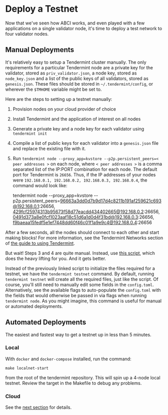 # Deploy a Testnet

Now that we've seen how ABCI works, and even played with a few
applications on a single validator node, it's time to deploy a test
network to four validator nodes.

## Manual Deployments

It's relatively easy to setup a Tendermint cluster manually. The only
requirements for a particular Tendermint node are a private key for the
validator, stored as `priv_validator.json`, a node key, stored as
`node_key.json` and a list of the public keys of all validators, stored
as `genesis.json`. These files should be stored in
`~/.tendermint/config`, or wherever the `$TMHOME` variable might be set
to.

Here are the steps to setting up a testnet manually:

1)  Provision nodes on your cloud provider of choice
2)  Install Tendermint and the application of interest on all nodes
3)  Generate a private key and a node key for each validator using
    `tendermint init`
4)  Compile a list of public keys for each validator into a
    `genesis.json` file and replace the existing file with it.
5)  Run
    `tendermint node --proxy_app=kvstore --p2p.persistent_peers=< peer addresses >`
    on each node, where `< peer addresses >` is a comma separated list
    of the IP:PORT combination for each node. The default port for
    Tendermint is `26656`. Thus, if the IP addresses of your nodes were
    `192.168.0.1, 192.168.0.2, 192.168.0.3, 192.168.0.4`, the command
    would look like:


    tendermint node --proxy_app=kvstore --p2p.persistent_peers=96663a3dd0d7b9d17d4c8211b191af259621c693@192.168.0.1:26656, 429fcf25974313b95673f58d77eacdd434402665@192.168.0.2:26656, 0491d373a8e0fcf1023aaf18c51d6a1d0d4f31bd@192.168.0.3:26656, f9baeaa15fedf5e1ef7448dd60f46c01f1a9e9c4@192.168.0.4:26656

After a few seconds, all the nodes should connect to each other and
start making blocks! For more information, see the Tendermint Networks
section of [the guide to using Tendermint](./using-tendermint.md).

But wait! Steps 3 and 4 are quite manual. Instead, use [this
script](https://github.com/tendermint/tendermint/blob/develop/docs/examples/init_testnet.sh),
which does the heavy lifting for you. And it gets better.

Instead of the previously linked script to initialize the files required
for a testnet, we have the `tendermint testnet` command. By default,
running `tendermint testnet` will create all the required files, just
like the script. Of course, you'll still need to manually edit some
fields in the `config.toml`. Alternatively, see the available flags to
auto-populate the `config.toml` with the fields that would otherwise be
passed in via flags when running `tendermint node`. As you might
imagine, this command is useful for manual or automated deployments.

## Automated Deployments

The easiest and fastest way to get a testnet up in less than 5 minutes.

### Local

With `docker` and `docker-compose` installed, run the command:

    make localnet-start

from the root of the tendermint repository. This will spin up a 4-node
local testnet. Review the target in the Makefile to debug any problems.

### Cloud

See the [next section](./terraform-and-ansible.html) for details.
